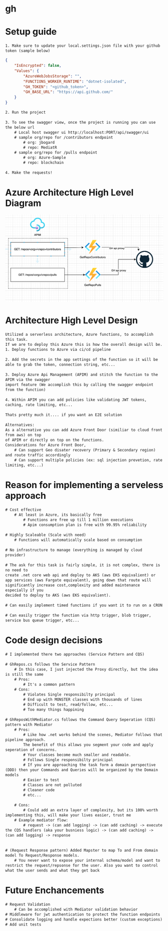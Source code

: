# gh

# Setup guide
    1. Make sure to update your local.settings.json file with your github token (sample below) 
```json
{
    "IsEncrypted": false,
    "Values": {
        "AzureWebJobsStorage": "",
        "FUNCTIONS_WORKER_RUNTIME": "dotnet-isolated",
        "GH_TOKEN": "<github_token>",
        "GH_BASE_URL": "https://api.github.com/"
    }
}
``` 

    2. Run the project

    3. To see the swagger view, once the project is running you can use the below url
        # Local host swagger ui http://localhost:PORT/api/swagger/ui
        # sample org/repo for /contributors endpoint
            # org: jbogard
            # repo: MediatR
        # sample org/repo for /pulls endpoint
            # org: Azure-Sample
            # repo: blockchain            

    4. Make the requests!

# Azure Architecture High Level Diagram
<img src="imgs/AzureArchDiagram.png"/>


# Architecture High Level Design
    Utilized a serverless architecture, Azure functions, to accomplish this task.
    If we are to deploy this Azure this is how the overall design will be.
    1. Deploy functions to Azure via ci/cd pipeline

    2. Add the secrets in the app settings of the function so it will be able to grab the token, connection string, etc...

    3. Deploy Azure Api Management (APIM) and stitch the function to the APIM via the swagger 
    import feature (We accomplish this by calling the swagger endpoint from the function)

    4. Within APIM you can add policies like validating JWT tokens, caching, rate limiting, etc...

    Thats pretty much it.... if you want an E2E solution

    Alternatives:
    As a alternative you can add Azure Front Door (similiar to cloud front from aws) on top 
    of APIM or directly on top on the functions.
    Considerations for Azure Front Door, 
        # Can support Geo disater recovery (Primary & Secondary region) and route traffic accordingly
        # Can support multiple policies (ex: sql injection prevetion, rate limiting, etc...)

# Reason for implementing a serveless approach
    # Cost effective 
        # At least in Azure, its basically free
            # Functions are free up till 1 million executions
            # Apim consumption plan is free with 99.95% reliability

    # Highly Scaleable (Scale with need)
        # Functions will automatically scale based on consumption

    # No infrastructure to manage (everything is managed by cloud provider)

    # The ask for this task is fairly simple, it is not complex, there is no need to 
    create .net core web api and deploy to AKS (aws EKS equivalient) or 
    app services (aws Fargate equivalent), going down that route will 
    significantly increase cost,complexity and added maintenance especially if you 
    decided to deploy to AKS (aws EKS equivalient).

    # Can easily implement timed functions if you want it to run on a CRON

    # Can easily trigger the function via http trigger, blob trigger, service bus queue trigger, etc... 

# Code design decisions
    # I implemented there two approaches (Service Pattern and CQS)

    # GhRepos.cs follows the Service Pattern 
        # In this case, I just injected the Proxy directly, but the idea is still the same 
        # Pros:
            # It's a common pattern
        # Cons:
            # Violates Single responsibilty principal
            # End up with MONSTER classes with thousands of lines
            # Difficult to test, read/follow, etc...
            # Too many things happining 

    # GhReposWithMediator.cs follows the Command Query Seperation (CQS) pattern with Mediator
        # Pros:
            # Like how .net works behind the scenes, Mediator follows that pipeline approach. 
            The benefit of this allows you segment your code and apply seperation of concerns. 
            # Your classes become much smaller and readable.
            # Follows Single responsibilty principal 
            # If you are approaching the task form a domain perspective (DDD) then your Commands and Queries will be organized by the Domain models
            # Easier to test
            # Classes are not polluted 
            # Cleaner code
            # etc...

        # Cons:
            # Could add an extra layer of complexity, but its 100% worth implementing this, will make your lives easier, trust me
        # Example mediator flow:
            # request -> (can add logging) -> (can add caching) -> execute the CQS handlers (aka your busniess logic) -> (can add caching) -> (can add logging) -> response
        

    # (Request Response pattern) Added Mapster to map To and From domain model To Request/Response models.
        # You never want to expose your internal schema/model and want to restrict the request/repsonse for the user. Also you want to control what the user sends and what they get back

# Future Enchancements
    # Request Validation
        # Can be accomplished with Mediator validation behavior
    # Middleware for jwt authentication to protect the function endpoints 
    # Consolidate logging and handle expections better (custom exceptions)
    # Add unit tests

